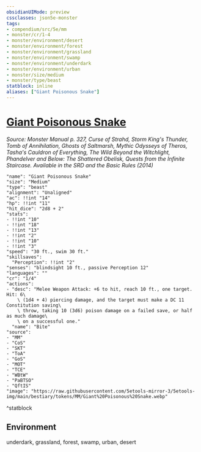 ```yaml
---
obsidianUIMode: preview
cssclasses: json5e-monster
tags:
- compendium/src/5e/mm
- monster/cr/1-4
- monster/environment/desert
- monster/environment/forest
- monster/environment/grassland
- monster/environment/swamp
- monster/environment/underdark
- monster/environment/urban
- monster/size/medium
- monster/type/beast
statblock: inline
aliases: ["Giant Poisonous Snake"]
---
```

# [Giant Poisonous Snake](Mechanics\bestiary\beast/giant-poisonous-snake.md)
*Source: Monster Manual p. 327, Curse of Strahd, Storm King's Thunder, Tomb of Annihilation, Ghosts of Saltmarsh, Mythic Odysseys of Theros, Tasha's Cauldron of Everything, The Wild Beyond the Witchlight, Phandelver and Below: The Shattered Obelisk, Quests from the Infinite Staircase. Available in the <span title='Systems Reference Document (5.1)'>SRD</span> and the Basic Rules (2014)*  

```statblock
"name": "Giant Poisonous Snake"
"size": "Medium"
"type": "beast"
"alignment": "Unaligned"
"ac": !!int "14"
"hp": !!int "11"
"hit_dice": "2d8 + 2"
"stats":
- !!int "10"
- !!int "18"
- !!int "13"
- !!int "2"
- !!int "10"
- !!int "3"
"speed": "30 ft., swim 30 ft."
"skillsaves":
  "Perception": !!int "2"
"senses": "blindsight 10 ft., passive Perception 12"
"languages": ""
"cr": "1/4"
"actions":
- "desc": "Melee Weapon Attack: +6 to hit, reach 10 ft., one target. Hit: 6\
    \ (1d4 + 4) piercing damage, and the target must make a DC 11 Constitution saving\
    \ throw, taking 10 (3d6) poison damage on a failed save, or half as much damage\
    \ on a successful one."
  "name": "Bite"
"source":
- "MM"
- "CoS"
- "SKT"
- "ToA"
- "GoS"
- "MOT"
- "TCE"
- "WBtW"
- "PaBTSO"
- "QftIS"
"image": "https://raw.githubusercontent.com/5etools-mirror-3/5etools-img/main/bestiary/tokens/MM/Giant%20Poisonous%20Snake.webp"
```
^statblock

## Environment

underdark, grassland, forest, swamp, urban, desert